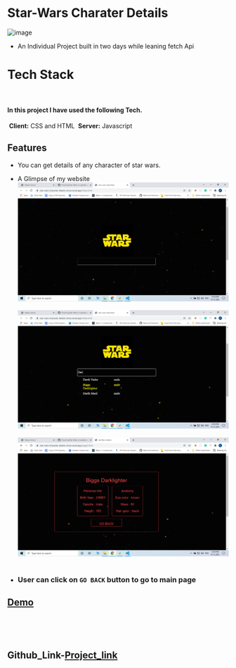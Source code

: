 # Star-Wars Charater Details
![image](https://encrypted-tbn0.gstatic.com/images?q=tbn:ANd9GcQGtRV8AOA9wPQgBPVUbGP5KunQpug4m7reQ-HMC1NchjpXkdpt-e2EiPmbX8Bw8SPxYDE&usqp=CAU)
    
- An Individual Project built in two days while leaning fetch Api
​
  
# Tech Stack
​
#### In this project I have used the following Tech.
​
**Client:** CSS and HTML
​
**Server:** Javascript 
## Features
- You can get details of any character of star wars.
- A Glimpse of my website
   ![Screenshot (140)](https://github.com/Priya31g/Star-Wars/blob/main/screenShot/Screenshot%20(17).png?raw=true)
​
   ![Screenshot (98)](https://github.com/Priya31g/Star-Wars/blob/main/screenShot/Screenshot%20(18).png?raw=true)
​
   ![Screenshot (99)](https://github.com/Priya31g/Star-Wars/blob/main/screenShot/Screenshot%20(20).png?raw=true)
​

- ### User can click on  ```GO BACK```  button to go to main page
  
## [Demo](https://star-wars-character-details-clone-29j6q55hh-priyakumarigupta.vercel.app)
​

​
​
  

## Github_Link-[Project_link](https://github.com/Priya31g/Star-Wars)
